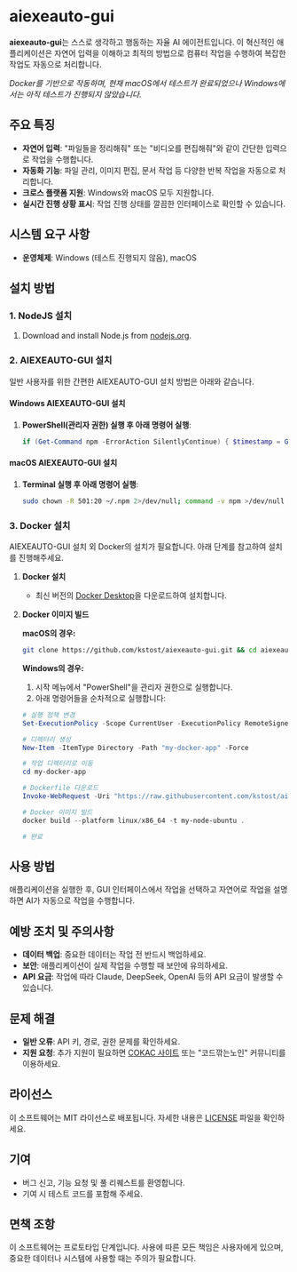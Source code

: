 # aiexeauto-gui

**aiexeauto-gui**는 스스로 생각하고 행동하는 자율 AI 에이전트입니다. 이 혁신적인 애플리케이션은 자연어 입력을 이해하고 최적의 방법으로 컴퓨터 작업을 수행하여 복잡한 작업도 자동으로 처리합니다.  

_Docker를 기반으로 작동하며, 현재 macOS에서 테스트가 완료되었으나 Windows에서는 아직 테스트가 진행되지 않았습니다._

## 주요 특징

- **자연어 입력**: "파일들을 정리해줘" 또는 "비디오를 편집해줘"와 같이 간단한 입력으로 작업을 수행합니다.
- **자동화 기능**: 파일 관리, 이미지 편집, 문서 작업 등 다양한 반복 작업을 자동으로 처리합니다.
- **크로스 플랫폼 지원**: Windows와 macOS 모두 지원합니다.
- **실시간 진행 상황 표시**: 작업 진행 상태를 깔끔한 인터페이스로 확인할 수 있습니다.

## 시스템 요구 사항

- **운영체제**: Windows (테스트 진행되지 않음), macOS

## 설치 방법

### 1. NodeJS 설치

1. Download and install Node.js from [nodejs.org](https://nodejs.org).

### 2. AIEXEAUTO-GUI 설치

일반 사용자를 위한 간편한 AIEXEAUTO-GUI 설치 방법은 아래와 같습니다.

#### Windows AIEXEAUTO-GUI 설치
1. **PowerShell(관리자 권한) 실행 후 아래 명령어 실행**:
   ```powershell
   if (Get-Command npm -ErrorAction SilentlyContinue) { $timestamp = Get-Date -Format "yyyyMMddHHmmss"; $folderName = "_aiexeauto-gui_project_$timestamp"; $desktopPath = [System.IO.Path]::Combine([System.Environment]::GetFolderPath('Desktop'), $folderName); New-Item -ItemType Directory -Path $desktopPath -Force; if (Test-Path $desktopPath) { Set-Location -Path $desktopPath; Invoke-WebRequest -Uri "https://github.com/kstost/aiexeauto-gui/archive/refs/heads/main.zip" -OutFile "__aiexeauto-gui_project__.zip" -ErrorAction Stop; if (Test-Path "__aiexeauto-gui_project__.zip") { Expand-Archive -Path "__aiexeauto-gui_project__.zip" -DestinationPath "."; Set-Location -Path "aiexeauto-gui-main"; npm i; if ($?) { npm run build; if ($?) { ii "dist"; ii "dist\\aiexeauto Setup*.exe" } } } } } else { Write-Output "npm is not installed. Please download and install it from https://nodejs.org." }
   ```

#### macOS AIEXEAUTO-GUI 설치
1. **Terminal 실행 후 아래 명령어 실행**:
   ```bash
   sudo chown -R 501:20 ~/.npm 2>/dev/null; command -v npm >/dev/null 2>&1 && { timestamp=$(date +%Y%m%d%H%M%S) && cd ~/Downloads && mkdir "_aiexeauto-gui_project_$timestamp" && cd "_aiexeauto-gui_project_$timestamp" && git clone https://github.com/kstost/aiexeauto-gui && cd aiexeauto-gui && npm i && npm run build && open dist/aiexeauto-*.dmg; } || { echo "npm is not installed. Please download and install it from https://nodejs.org."; }
   ```

### 3. Docker 설치

AIEXEAUTO-GUI 설치 외 Docker의 설치가 필요합니다. 아래 단계를 참고하여 설치를 진행해주세요.  

1. **Docker 설치**
   - 최신 버전의 [Docker Desktop](https://www.docker.com/)을 다운로드하여 설치합니다.

2. **Docker 이미지 빌드**

   **macOS의 경우:**
   ```bash
   git clone https://github.com/kstost/aiexeauto-gui.git && cd aiexeauto-gui/my-docker-app && docker build --platform linux/x86_64 -t my-node-ubuntu .
   ```

   **Windows의 경우:**
   1) 시작 메뉴에서 "PowerShell"을 관리자 권한으로 실행합니다.  
   2) 아래 명령어들을 순차적으로 실행합니다:
   ```powershell
   # 실행 정책 변경
   Set-ExecutionPolicy -Scope CurrentUser -ExecutionPolicy RemoteSigned -Force

   # 디렉터리 생성
   New-Item -ItemType Directory -Path "my-docker-app" -Force

   # 작업 디렉터리로 이동
   cd my-docker-app

   # Dockerfile 다운로드
   Invoke-WebRequest -Uri "https://raw.githubusercontent.com/kstost/aiexeauto-gui/refs/heads/main/my-docker-app/Dockerfile" -OutFile "Dockerfile"

   # Docker 이미지 빌드
   docker build --platform linux/x86_64 -t my-node-ubuntu .

   # 완료
   ```

## 사용 방법

애플리케이션을 실행한 후, GUI 인터페이스에서 작업을 선택하고 자연어로 작업을 설명하면 AI가 자동으로 작업을 수행합니다.

## 예방 조치 및 주의사항

- **데이터 백업**: 중요한 데이터는 작업 전 반드시 백업하세요.
- **보안**: 애플리케이션이 실제 작업을 수행할 때 보안에 유의하세요.
- **API 요금**: 작업에 따라 Claude, DeepSeek, OpenAI 등의 API 요금이 발생할 수 있습니다.

## 문제 해결

- **일반 오류**: API 키, 경로, 권한 문제를 확인하세요.
- **지원 요청**: 추가 지원이 필요하면 [COKAC 사이트](https://cokac.com) 또는 "코드깎는노인" 커뮤니티를 이용하세요.

## 라이선스

이 소프트웨어는 MIT 라이선스로 배포됩니다. 자세한 내용은 [LICENSE](LICENSE) 파일을 확인하세요.

## 기여

- 버그 신고, 기능 요청 및 풀 리퀘스트를 환영합니다.
- 기여 시 테스트 코드를 포함해 주세요.

## 면책 조항

이 소프트웨어는 프로토타입 단계입니다. 사용에 따른 모든 책임은 사용자에게 있으며, 중요한 데이터나 시스템에 사용할 때는 주의가 필요합니다.
